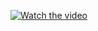[![Watch the video](https://startupsmagazine.co.uk/sites/default/files/2023-06/AdobeStock_419893758ed.png
)](Demo.mp4)
